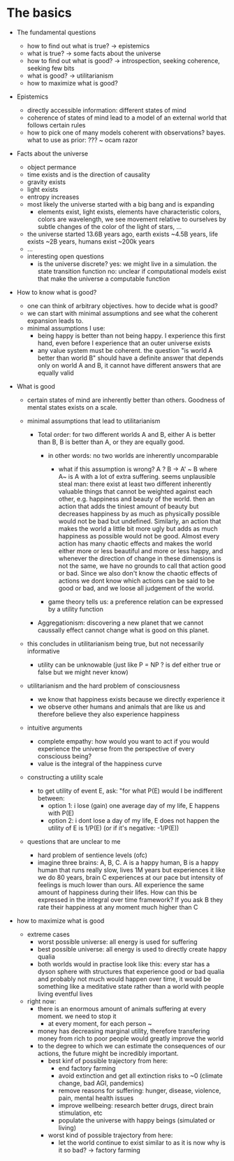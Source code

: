 # The basics

- The fundamental questions
    - how to find out what is true? -> epistemics
    - what is true? -> some facts about the universe
    - how to find out what is good? -> introspection, seeking coherence, seeking few bits
    - what is good? -> utilitarianism
    - how to maximize what is good?

- Epistemics
    - directly accessible information: different states of mind
    - coherence of states of mind lead to a model of an external world that follows certain rules
    - how to pick one of many models coherent with observations? bayes. what to use as prior: ??? ~ ocam razor

- Facts about the universe
    - object permance
    - time exists and is the direction of causality
    - gravity exists
    - light exists
    - entropy increases
    - most likely the universe started with a big bang and is expanding
        - elements exist, light exists, elements have characteristic colors, colors are wavelength, we see movement relative to ourselves by subtle changes of the color of the light of stars, ...
    - the universe started 13.6B years ago, earth exists ~4.5B years, life exists ~2B years, humans exist ~200k years
    - ...
    - interesting open questions
        - is the universe discrete?
            yes: we might live in a simulation. the state transition function 
            no: unclear if computational models exist that make the universe a computable function

- How to know what is good?
    - one can think of arbitrary objectives. how to decide what is good?
    - we can start with minimal assumptions and see what the coherent expansion leads to.
    - minimal assumptions I use:
        - being happy is better than not being happy. I experience this first hand, even before I experience that an outer universe exists
        - any value system must be coherent. the question "is world A better than world B" should have a definite answer that depends only on world A and B, it cannot have different answers that are equally valid

- What is good
    - certain states of mind are inherently better than others. Goodness of mental states exists on a scale.
    - minimal assumptions that lead to utilitarianism
        - Total order: for two different worlds A and B, either A is better than B, B is better than A, or they are equally good.
            - in other words: no two worlds are inherently uncomparable
                - what if this assumption is wrong? A ? B -> A' ~ B where A~ is A with a lot of extra suffering. seems unplausible
                  steal man: there exist at least two different inherently valuable things that cannot be weighted against each other, e.g. happiness and beauty of the world.
                  then an action that adds the tiniest amount of beauty but decreases happiness by as much as physically possible would not be bad but undefined. Similarly, an action that makes the world a little bit more ugly but adds as much happiness as possible would not be good. Almost every action has many chaotic effects and makes the world either more or less beautiful and more or less happy, and whenever the direction of change in these dimensions is not the same, we have no grounds to call that action good or bad. Since we also don't know the chaotic effects of actions we dont know which actions can be said to be good or bad, and we loose all judgement of the world.

            - game theory tells us: a preference relation can be expressed by a utility function
        - Aggregationism: discovering a new planet that we cannot caussally effect cannot change what is good on this planet.
    
    - this concludes in utilitarianism being true, but not necessarily informative
        - utility can be unknowable (just like P = NP ? is def either true or false but we might never know)

    - utilitarianism and the hard problem of consciousness
        - we know that happiness exists because we directly experience it
        - we observe other humans and animals that are like us and therefore believe they also experience happiness

    - intuitive arguments
        - complete empathy: how would you want to act if you would experience the universe from the perspective of every consciouss being?
        - value is the integral of the happiness curve
    
    - constructing a utility scale
        - to get utility of event E, ask: "for what P(E) would I be indifferent between:
            - option 1: i lose (gain) one average day of my life, E happens with P(E)
            - option 2: i dont lose a day of my life, E does not happen
        the utility of E is 1/P(E) (or if it's negative: -1/P(E))
    
    - questions that are unclear to me
        - hard problem of sentience levels (ofc)
        - imagine three brains: A, B, C. A is a happy human, B is a happy human that runs really slow, lives 1M years but experiences it like we do 80 years, brain C experiences at our pace but intensity of feelings is much lower than ours. All experience the same amount of happiness during their lifes. How can this be expressed in the integral over time framework? If you ask B they rate their happiness at any moment much higher than C

- how to maximize what is good
    - extreme cases
        - worst possible universe: all energy is used for suffering
        - best possible universe: all energy is used to directly create happy qualia
        - both worlds would in practise look like this: every star has a dyson sphere with structures that experience good or bad qualia and probably not much would happen over time, it would be something like a meditative state rather than a world with people living eventful lives
    - right now:
        - there is an enormous amount of animals suffering at every moment. we need to stop it
            - at every moment, for each person ~
        - money has decreasing marginal utility, therefore transfering money from rich to poor people would greatly improve the world
        - to the degree to which we can estimate the consequences of our actions, the future might be incredibly important.
            - best kinf of possible trajectory from here:
                - end factory farming
                - avoid extinction and get all extinction risks to ~0 (climate change, bad AGI, pandemics)
                - remove reasons for suffering: hunger, disease, violence, pain, mental health issues
                - improve wellbeing: research better drugs, direct brain stimulation, etc
                - populate the universe with happy beings (simulated or living)
            - worst kind of possible trajectory from here:
                - let the world continue to exist similar to as it is now
                    why is it so bad? -> factory farming
  
